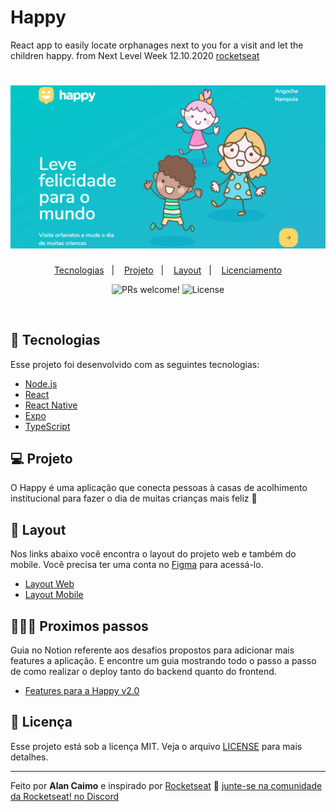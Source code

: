 # Happy
React app to easily locate orphanages next to you for a visit and let the children happy. from Next Level Week 12.10.2020 [rocketseat](https://rocketseat.com.br/)

<h1 align="center">
    <img alt="Happy" title="Happy" src="assets/Happy-Web01.PNG" />
</h1>

<p align="center">
  <a href="#-tecnologias">Tecnologias</a>&nbsp;&nbsp;&nbsp;|&nbsp;&nbsp;&nbsp;
  <a href="#-projeto">Projeto</a>&nbsp;&nbsp;&nbsp;|&nbsp;&nbsp;&nbsp;
  <a href="#-layout">Layout</a>&nbsp;&nbsp;&nbsp;|&nbsp;&nbsp;&nbsp;
  <a href="#memo-licença">Licenciamento</a>
</p>

<p align="center">
 <img src="https://img.shields.io/static/v1?label=PRs&message=welcome&color=15C3D6&labelColor=000000" alt="PRs welcome!" />

  <img alt="License" src="https://img.shields.io/static/v1?label=license&message=MIT&color=15C3D6&labelColor=000000">
</p>

<br>

<!--p align="center">
  <img alt="Happy" src=".github/happy.png" width="100%">
</p-->

## 🚀 Tecnologias

Esse projeto foi desenvolvido com as seguintes tecnologias:

- [Node.js](https://nodejs.org/en/)
- [React](https://reactjs.org) 
- [React Native](https://facebook.github.io/react-native/)
- [Expo](https://expo.io/)
- [TypeScript](https://www.typescriptlang.org/)

## 💻 Projeto

O Happy é uma aplicação que conecta pessoas à casas de acolhimento institucional para fazer o dia de muitas crianças mais feliz 💜

## 🔖 Layout

Nos links abaixo você encontra o layout do projeto web e também do mobile. Você precisa ter uma conta no [Figma](http://figma.com/) para acessá-lo.

- [Layout Web](https://www.figma.com/file/mDEbnoojksG4w8sOxmudh3/Happy-Web)
- [Layout Mobile](https://www.figma.com/file/X27FfVxAgy9f5IFa7ONlph/Happy-Mobile)

## 🧠🧘🏿‍  Proximos passos

Guia no Notion referente aos desafios propostos para adicionar mais features a aplicação. E encontre um guia mostrando todo o passo a passo de como realizar o deploy tanto do backend quanto do frontend.

- [Features para a Happy v2.0](https://www.notion.so/Vers-o-2-0-do-Happy-ced0a7707f4c43c6ac99d192852cb4da)

## :memo: Licença

Esse projeto está sob a licença MIT. Veja o arquivo [LICENSE](LICENSE.md) para mais detalhes.

---

Feito por **Alan Caimo** e inspirado por [Rocketseat](https://rocketseat.com.br/) :wave: [junte-se na comunidade da Rocketseat! no Discord](https://discordapp.com/invite/gCRAFhc)

